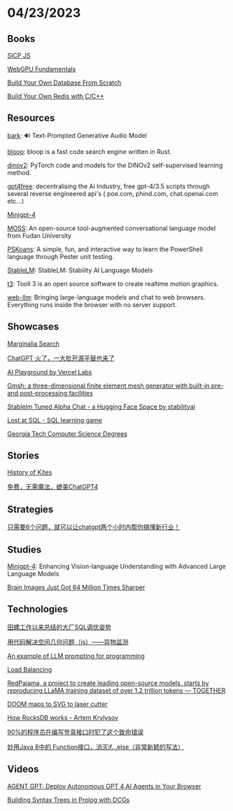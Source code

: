 # 04/23/2023

## Books
[SICP JS](https://sourceacademy.org/sicpjs/index)

[WebGPU Fundamentals](https://webgpufundamentals.org/)

[Build Your Own Database From Scratch](https://build-your-own.org/database/)

[Build Your Own Redis with C/C++](https://build-your-own.org/redis/)

## Resources
[bark](https://github.com/suno-ai/bark): 🔊 Text-Prompted Generative Audio Model

[bloop](https://github.com/BloopAI/bloop): bloop is a fast code search engine written in Rust.

[dinov2](https://github.com/facebookresearch/dinov2): PyTorch code and models for the DINOv2 self-supervised learning method.

[gpt4free](https://github.com/xtekky/gpt4free): decentralising the Ai Industry, free gpt-4/3.5 scripts through several reverse engineered api's ( poe.com, phind.com, chat.openai.com etc...)

[Minigpt-4](https://github.com/Vision-CAIR/MiniGPT-4)

[MOSS](https://github.com/OpenLMLab/MOSS): An open-source tool-augmented conversational language model from Fudan University

[PSKoans](https://github.com/vexx32/PSKoans): A simple, fun, and interactive way to learn the PowerShell language through Pester unit testing.

[StableLM](https://github.com/Stability-AI/StableLM): StableLM: Stability AI Language Models

[t3](https://github.com/still-scene/t3): Tooll 3 is an open source software to create realtime motion graphics.

[web-llm](https://github.com/mlc-ai/web-llm): Bringing large-language models and chat to web browsers. Everything runs inside the browser with no server support.

## Showcases
[Marginalia Search](https://search.marginalia.nu/)

[ChatGPT 火了，一大批开源平替也来了](https://my.oschina.net/oscpyaqxylk/blog/8671170)

[AI Playground by Vercel Labs](https://play.vercel.ai/)

[Gmsh: a three-dimensional finite element mesh generator with built-in pre- and post-processing facilities](https://gmsh.info/)

[Stablelm Tuned Alpha Chat - a Hugging Face Space by stabilityai](https://huggingface.co/spaces/stabilityai/stablelm-tuned-alpha-chat)

[Lost at SQL - SQL learning game](https://lost-at-sql.therobinlord.com/)

[Georgia Tech Computer Science Degrees](https://www.udacity.com/georgia-tech)

## Stories
[History of Kites](https://www.kite.org/about-kites/history-of-kites/)

[免费，无需魔法，媲美ChatGPT4](https://juejin.cn/post/7223373957087756325)

## Strategies
[只需要6个问题，就可以让chatgpt两个小时内帮你搞懂新行业！](https://zhuanlan.zhihu.com/p/622078285)

## Studies
[Minigpt-4](https://minigpt-4.github.io/): Enhancing Vision-language Understanding with Advanced Large Language Models

[Brain Images Just Got 64 Million Times Sharper](https://today.duke.edu/2023/04/brain-images-just-got-64-million-times-sharper)

## Technologies
[田螺工作以来总结的大厂SQL调优姿势](https://mp.weixin.qq.com/s/MrHzkzwvV_FxxQ7u1xO8nQ)

[用代码解决空间几何问题（js）——异物监测](https://juejin.cn/post/7222848347101577274)

[An example of LLM prompting for programming](https://martinfowler.com/articles/2023-chatgpt-xu-hao.html)

[Load Balancing](https://samwho.dev/load-balancing/)

[RedPajama, a project to create leading open-source models, starts by reproducing LLaMA training dataset of over 1.2 trillion tokens — TOGETHER](https://www.together.xyz/blog/redpajama)

[DOOM maps to SVG to laser cutter](https://theor.xyz/doom-maps-laser-cut/)

[How RocksDB works - Artem Krylysov](https://artem.krylysov.com/blog/2023/04/19/how-rocksdb-works/)

[90%的程序员在编写登录接口时犯了这个致命错误](https://juejin.cn/post/7221808657531486265)

[妙用Java 8中的 Function接口，消灭if...else（非常新颖的写法）](https://mp.weixin.qq.com/s/DcdizPdd1k6rMuf-zU0IDA)

## Videos
[AGENT GPT: Deploy Autonomous GPT 4 AI Agents in Your Browser](https://www.youtube.com/watch?v=g28a-M4JRac)

[Building Syntax Trees in Prolog with DCGs](https://www.youtube.com/watch?v=QGXypIkV-GU)
